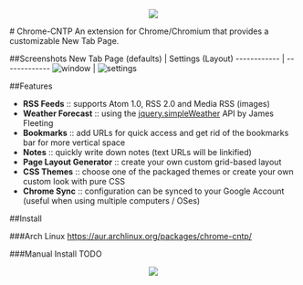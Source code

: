<p align="center">
  <img src="https://cloud.githubusercontent.com/assets/16217416/11696937/4d0c1ec8-9eb7-11e5-9b3a-7367182466dc.png"/>
</p>
# Chrome-CNTP
An extension for Chrome/Chromium that provides a customizable New Tab Page.


##Screenshots
New Tab Page  (defaults) | Settings (Layout)
------------ | -------------
![window](https://cloud.githubusercontent.com/assets/16217416/11699246/ba80b778-9ec3-11e5-8346-81bfe4e2f01e.png) | ![settings](https://cloud.githubusercontent.com/assets/16217416/11699257/cab0b08a-9ec3-11e5-87a4-8eb7d12206c1.png)


##Features
* **RSS Feeds** :: supports Atom 1.0, RSS 2.0 and Media RSS (images)
* **Weather Forecast** :: using the [jquery.simpleWeather](http://monkeecreate.github.io/jquery.simpleWeather/) API by James Fleeting
* **Bookmarks** ::  add URLs for quick access and get rid of the bookmarks bar for more vertical space
* **Notes** :: quickly write down notes (text URLs will be linkified)
* **Page Layout Generator** :: create your own custom grid-based layout
* **CSS Themes** :: choose one of the packaged themes or create your own custom look with pure CSS
* **Chrome Sync** :: configuration can be synced to your Google Account (useful when using multiple computers / OSes)


##Install

###Arch Linux
https://aur.archlinux.org/packages/chrome-cntp/

###Manual Install
TODO
<p align="center">
  <img src="https://cloud.githubusercontent.com/assets/16217416/11696937/4d0c1ec8-9eb7-11e5-9b3a-7367182466dc.png"/>
</p>
